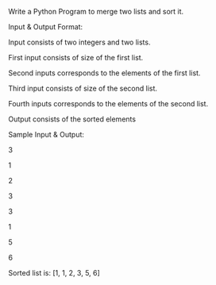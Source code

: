 Write a Python Program to merge two lists and sort it.

Input & Output Format:

Input consists of two integers and two lists.

First input consists of size of the first list.

Second inputs corresponds to the elements of the first list.

Third input consists of size of the second list.

Fourth inputs corresponds to the elements of the second list.

Output consists of the sorted elements

Sample Input & Output:

3

1

2

3

3

1

5

6


Sorted list is: [1, 1, 2, 3, 5, 6]
